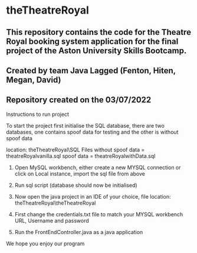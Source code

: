 # theTheatreRoyal

## This repository contains the code for the Theatre Royal booking system application for the final project of the Aston University Skills Bootcamp. 
## Created by team Java Lagged (Fenton, Hiten, Megan, David)
## Repository created on the 03/07/2022

Instructions to run project

To start the project first initialise the SQL database, there are two databases, one contains spoof data for testing and the other is without spoof data

location: theTheatreRoyal\SQL Files
without spoof data = theatreRoyalvanilla.sql
spoof data = theatreRoyalwithData.sql

1. Open MySQL workbench, either create a new MYSQL connection or click on Local instance, import the sql file from above
2. Run sql script
(database should now be initialised)

3. Now open the java project in an IDE of your choice, file location: theTheatreRoyal\theTheatreRoyal
4. First change the credentials.txt file to match your MYSQL workbench URL, Username and password
5. Run the FrontEndController.java as a java application

We hope you enjoy our program